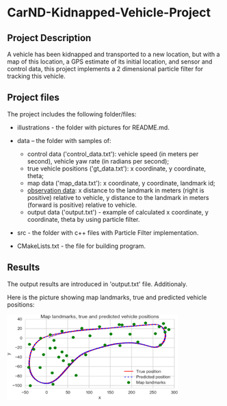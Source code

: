 # CarND-Kidnapped-Vehicle-Project
## Project Description
A vehicle has been kidnapped and transported to a new location, but with a map of this location, a GPS estimate of its initial location, and sensor and control data, this project implements a 2 dimensional particle filter for tracking this vehicle.

## Project files
The project includes the following folder/files:
- illustrations - the folder with pictures for README.md.
- data – the folder with samples of:
    
    - control data ('control_data.txt'): vehicle speed (in meters per second), vehicle yaw rate (in radians per second);
    - true vehicle positions ('gt_data.txt'): x coordinate, y coordinate, theta;
    - map data ('map_data.txt'): x coordinate, y coordinate, landmark id;
    - [observation data](https://github.com/udacity/CarND-Kidnapped-Vehicle-Project/tree/master/data/observation): x distance to the landmark in meters (right is positive) relative to vehicle, y distance to the landmark in meters (forward is positive) relative to vehicle.
    - output data ('output.txt') - example of calculated x coordinate, y coordinate, theta by using particle filter. 
- src - the folder with c++ files with Particle Filter implementation.
- CMakeLists.txt - the file for building program.

## Results
The output results are introduced in 'output.txt' file. Additionaly.

Here is the picture showing map landmarks, true and predicted vehicle positions:

<img src="https://github.com/SergeiDm/CarND-Kidnapped-Vehicle-Project/blob/master/illustration/landmarks_and_positions.png" width="400" height="200"/>

